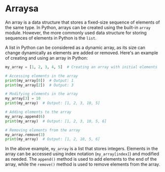 # Arraysa

An array is a data structure that stores a fixed-size sequence of elements of the same type. In Python, arrays can be created using the built-in `array` module. However, the more commonly used data structure for storing sequences of elements in Python is the `list`.

A list in Python can be considered as a dynamic array, as its size can change dynamically as elements are added or removed. Here's an example of creating and using an array in Python:

```python
my_array = [1, 2, 3, 4, 5]  # Creating an array with initial elements

# Accessing elements in the array
print(my_array[0])  # Output: 1
print(my_array[2])  # Output: 3

# Modifying elements in the array
my_array[3] = 10
print(my_array)  # Output: [1, 2, 3, 10, 5]

# Adding elements to the array
my_array.append(6)
print(my_array)  # Output: [1, 2, 3, 10, 5, 6]

# Removing elements from the array
my_array.remove(3)
print(my_array)  # Output: [1, 2, 10, 5, 6]
```

In the above example, `my_array` is a list that stores integers. Elements in the array can be accessed using index notation (`my_array[index]`) and modified as needed. The `append()` method is used to add elements to the end of the array, while the `remove()` method is used to remove elements from the array.